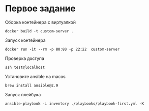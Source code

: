 # Первое задание
Сборка контейнера с виртуалкой
```shell
docker build -t custom-server .
```

Запуск контейнера
```shell
docker run -it --rm -p 80:80 -p 22:22  custom-server 
```

Проверка доступа
```shell
ssh test@localhost
```

Установите ansible на macos
```shell
brew install ansible@2.9
```

Запуск плейбука
```shell
ansible-playbook -i inventory ./playbooks/playbook-first.yml -K
```
